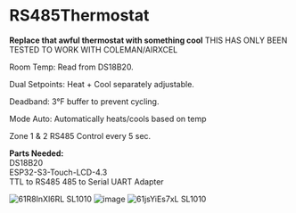 # RS485Thermostat
**Replace that awful thermostat with something cool** THIS HAS ONLY BEEN TESTED TO WORK WITH COLEMAN/AIRXCEL 

Room Temp: Read from DS18B20.

Dual Setpoints: Heat + Cool separately adjustable.

Deadband: 3°F buffer to prevent cycling.

Mode Auto: Automatically heats/cools based on temp

Zone 1 & 2 RS485 Control every 5 sec.

**Parts Needed:**  
DS18B20  
ESP32-S3-Touch-LCD-4.3  
TTL to RS485 485 to Serial UART Adapter  

![61R8InXl6RL _SL1010_](https://github.com/user-attachments/assets/fd422baf-c65f-47a9-9630-ac7fad290ecd)
![image](https://github.com/user-attachments/assets/9ca14c3d-79ea-415f-9ce3-022ea4fd6c72)
![61jsYiEs7xL _SL1010_](https://github.com/user-attachments/assets/84b8aca3-b364-4f2f-ba14-870bb277a020)
